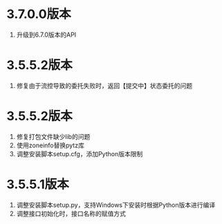 # 3.7.0.0版本

1. 升级到6.7.0版本的API

# 3.5.5.2版本

1. 修复由于流控导致的委托失败时，返回【提交中】状态委托的问题

# 3.5.5.2版本

1. 修复打包文件缺少lib的问题
2. 使用zoneinfo替换pytz库
3. 调整安装脚本setup.cfg，添加Python版本限制

# 3.5.5.1版本

1. 调整安装脚本setup.py，支持Windows下安装时根据Python版本进行编译
2. 调整接口初始化时，接口名称的赋值方式
